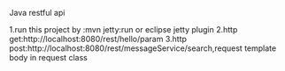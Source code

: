 Java restful api

1.run this project by :mvn jetty:run or eclipse jetty plugin 
2.http get:http://localhost:8080/rest/hello/param
3.http post:http://localhost:8080/rest/messageService/search,request template body in request class 